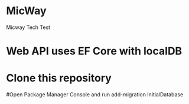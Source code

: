 # MicWay
Micway Tech Test

# Web API uses EF Core with localDB 
# Clone this repository 
#Open  Package Manager Console and run 
add-migration InitialDatabase
